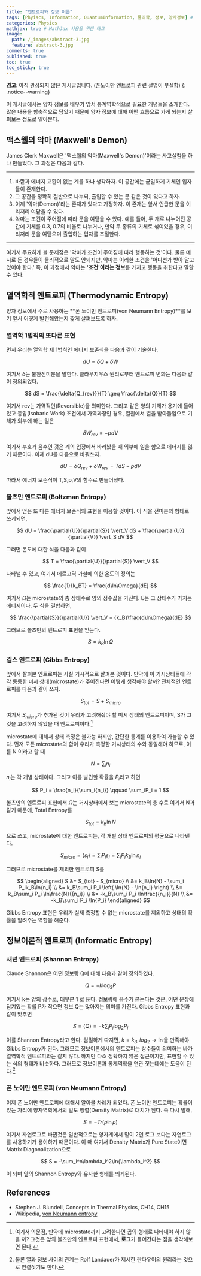 ```yaml
---
title: "엔트로피와 정보 이론"
tags: [Phyiscs, Information, QuantumInformation, 물리학, 정보, 양자정보] # 태그 입력
categories: Physics
mathjax: true # MathJax 사용을 위한 태그
image:
  path: /_images/abstract-3.jpg
  feature: abstract-3.jpg
comments: true
published: true
toc: true
toc_sticky: true
---
```

**경고**: 아직 완성되지 않은 게시글입니다. (폰노이만 엔트로피 관련 설명이 부실함)
{: .notice--warning}

이 게시글에서는 양자 정보를 배우기 앞서 통계역학적으로 필요한 개념들을 소개한다. 많은 내용을 함축적으로 담았기 때문에 양자 정보에 대해 어떤 흐름으로 가게 되는지 살펴보는 정도로 알아본다.

## 맥스웰의 악마 (Maxwell's Demon)
James Clerk Maxwell은 '맥스웰의 악마(Maxwell's Demon)'이라는 사고실험을 하나 만들었다. 그 과정은 다음과 같다.

----

1. 바깥과 에너지 교환이 없는 계를 하나 생각하자. 이 공간에는 균일하게 기체인 입자들이 존재한다.
2. 그 공간을 정확히 절반으로 나누되, 출입할 수 있는 문 같은 것이 있다고 하자.
3. 이제 '악마(Demon)'라는 존재가 있다고 가정하자. 이 존재는 앞서 언급한 문을 이리저리 여닫을 수 있다.
4. 악마는 조건이 주어짐에 따라 문을 여닫을 수 있다. 예를 들어, 두 개로 나누어진 공간에 기체를 0.3, 0.7의 비율로 나누거나, 만약 두 종류의 기체로 섞여있을 경우,
이리저리 문을 여닫으며 출입하는 입자를 조절한다.

----

여기서 주요하게 볼 문제점은 '악마가 조건이 주어짐에 따라 행동하는 것'이다. 물론 예시로 든 경우들이 물리적으로 말도 안되지만, 악마는 이러한 조건을 '어디선가 받아 알고 있어야 한다.'
즉, 이 과정에서 악마는 **'조건'이라는 정보**를 가지고 행동을 취한다고 말할 수 있다. 

## 열역학적 엔트로피 (Thermodynamic Entropy)
양자 정보에서 주로 사용하는 **폰 노이만 엔트로피(von Neumann Entropy)**를 보기 앞서 어떻게 발전해왔는지 짧게 살펴보도록 하자. 

### 열역학 1법칙의 또다른 표현
먼저 우리는 열역학 제 1법칙인 에너지 보존식을 다음과 같이 기술한다.

$$
dU = \delta{Q} + \delta{W}
$$

여기서 $\delta$는 불완전미분을 말한다. 클라우지우스 원리로부터 엔트로피 변화는 다음과 같이 정의되었다.

$$
dS = \frac{\delta{Q_{rev}}}{T} \geq \frac{\delta{Q}}{T} 
$$

여기서 rev는 가역적인(Reversible)을 의미한다. 그리고 같은 양의 기체가 용기에 들어있고 등압(Isobaric Work) 조건에서 가역과정인 경우, 열원에서 열을 받아들임으로 기체가 외부에 하는 일은

$$
\delta{W}_{rev} = -pdV
$$

여기서 부호가 음수인 것은 계의 입장에서 바라봤을 때 외부에 일을 함으로 에너지를 잃기 때문이다. 이제 dU를 다음으로 바꿔쓰자.

$$
dU = \delta{Q_{rev}} + \delta{W_{rev}} = TdS - pdV
$$

따라서 에너지 보존식이 T,S,p,V의 함수로 만들어졌다. 

### 볼츠만 엔트로피 (Boltzman Entropy)
앞에서 얻은 또 다른 에너지 보존식의 표현을 이용할 것이다. 이 식을 전미분의 형태로 쓰게되면,

$$
dU = \frac{\partial{U}}{\partial{S}} \vert_V dS + \frac{\partial{U}}{\partial{V}} \vert_S dV
$$

그러면 온도에 대한 식을 다음과 같이

$$
T = \frac{\partial{U}}{\partial{S}} \vert_V
$$

나타낼 수 있고, 여기서 에르고딕 가설에 의한 온도의 정의는

$$
\frac{1}{k_BT} = \frac{d\ln\Omega}{dE}
$$

여기서 $\Omega$는 microstate의 총 상태수로 양의 정수값을 가진다. E는 그 상태수가 가지는 에너지이다.
두 식을 결합하면,

$$
\frac{\partial{S}}{\partial{U}} \vert_V = {k_B}\frac{d\ln\Omega}{dE}
$$

그러므로 볼츠만의 엔트로피 표현을 얻는다.

$$
S = k_B\ln\Omega
$$

### 깁스 엔트로피 (Gibbs Entropy)
앞에서 살펴본 엔트로피는 사실 거시적으로 살펴본 것이다. 만약에 이 거시상태들에 각각 동등한 미시 상태(microstate)가 주어진다면 어떻게 생각해야 할까? 전체적인 엔트로피를 다음과 같이 쓰자.

$$
S_{tot} = S + S_{micro}
$$ 

여기서 $S_{micro}$가 추가된 것이 우리가 고려해줘야 할 미시 상태의 엔트로피이며, S가 그것을 고려하지 않았을 때 엔트로피이다.[^1]

microstate에 대해서 상태 측정은 불가능 하지만, 간단한 통계를 이용하여 가늠할 수 있다. 먼저 모든 microstate의 합이 우리가 측정한 거시상태의 수와 동일해야 하므로, 이를 N 이라고 할 때

$$
N = \sum_i{n_i}
$$

$n_i$는 각 개별 상태이다. 그리고 이를 발견할 확률을 $P_i$라고 하면

$$
P_i = \frac{n_i}{\sum_i{n_i}} \qquad \sum_iP_i = 1
$$

볼츠만의 엔트로피 표현에서 $\Omega$는 거시상태에서 보는 microstate의 총 수로 여기서 N과 같기 때문에, Total Entropy를

$$
S_{tot} = k_B\ln{N}
$$

으로 쓰고, microstate에 대한 엔트로피는, 각 개별 상태 엔트로피의 평균으로 나타낸다.

$$
S_{micro} = \langle s_i \rangle = \sum_i P_is_i = \sum_i P_ik_B\ln{n_i}
$$

그러므로 microstate를 제외한 엔트로피 S를

$$
\begin{aligned}
S &= S_{tot} - S_{micro} \\
&= k_B\ln{N} - \sum_i P_ik_B\ln{n_i} \\
&= k_B\sum_i P_i \left( \ln{N} - \ln{n_i} \right) \\
&= k_B\sum_i P_i \ln\frac{N}{{n_i}} \\
&= -k_B\sum_i P_i \ln\frac{{n_i}}{N} \\
&= -k_B\sum_i P_i \ln{P_i}
\end{aligned}
$$

Gibbs Entropy 표현은 우리가 실제 측정할 수 없는 microstate를 제외하고 상태의 확률을 알려주는 역할을 해준다.

## 정보이론적 엔트로피 (Informatic Entropy)
### 섀넌 엔트로피 (Shannon Entropy)
Claude Shannon은 어떤 정보량 Q에 대해 다음과 같이 정의하였다.

$$
Q = -k\log_2 P
$$

여기서 k는 양의 상수로, 대부분 1 로 둔다. 정보량에 음수가 붇는다는 것은, 어떤 문장에 담겨있는 확률 P가 작으면 정보 Q는 많아지는 의미를 가진다. Gibbs Entropy 표현과 같이 맞추면

$$
S = \langle Q \rangle = -k\sum_iP_i\log_2P_i
$$

이를 Shannon Entropy라고 한다. 엄밀하게 따지면, $k=k_B, log_2 \rightarrow \ln$을 만족해야 Gibbs Entropy가 된다. 그러므로 정보이론에서의 엔트로피는 상수들이 의미하는 바가 열역학적 엔트로피와는 같지 않다.
하지만 다소 정확하지 않은 접근이지만, 표현할 수 있는 식의 형태가 비슷하다. 그러므로 정보이론과 통계역학을 연관 짓는데에는 도움이 된다.[^2]

### 폰 노이만 엔트로피 (von Neumann Entropy)
이제 폰 노이만 엔트로피에 대해서 알아볼 차례가 되었다. 폰 노이만 엔트로피는 확률이 있는 자리에 양자역학에서의 밀도 행렬(Density Matrix)로 대치가 된다. 즉 다시 말해,

$$
S = -Tr(\rho\ln\rho)
$$

여기서 자연로그로 바뀐것은 일반적으로는 양자계에서 밑이 2인 로그 보다는 자연로그를 사용하기가 용이하기 때문이다. 이 때 여기서 Density Matrix가 Pure State이면
Matrix Diagonalization으로

$$
S = -\sum_i^n\lambda_i^2\ln{\lambda_i^2}
$$

이 되며 앞의 Shannon Entropy와 유사한 형태를 띄게된다.

## References
* Stephen J. Blundell, Concepts in Thermal Physics, CH14, CH15
* Wikipedia, [von Neumann entropy](https://en.wikipedia.org/wiki/Von_Neumann_entropy)

[^1]: 여기서 의문점, 만약에 microstate까지 고려한다면 곱의 형태로 나타내야 하지 않을 까? 그것은 앞의 볼츠만의 엔트로피 표현에서, **로그**가 들어간다는 점을 생각해보면 된다.
[^2]: 물론 열과 정보 사이의 관계는 Rolf Landauer가 제시한 란다우어의 원리라는 것으로 연결짓기도 한다.